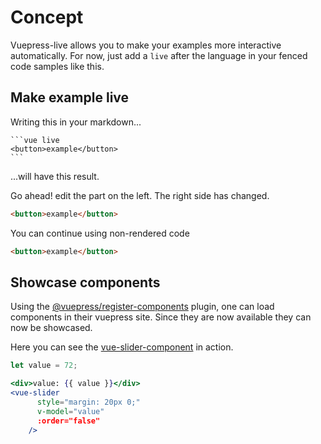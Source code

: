 # Concept

Vuepress-live allows you to make your examples more interactive automatically. For now, just add a `live` after the language in your fenced code samples like this.

## Make example live

Writing this in your markdown...

<pre><code>```vue live
&lt;button&gt;example&lt;/button&gt;
```
</code></pre>

...will have this result.

Go ahead! edit the part on the left. The right side has changed.

```html live
<button>example</button>
```

You can continue using non-rendered code

```html
<button>example</button>
```

## Showcase components

Using the [@vuepress/register-components](https://www.npmjs.com/package/@vuepress/plugin-register-components) plugin, one can load components in their vuepress site. Since they are now available they can now be showcased.

Here you can see the [vue-slider-component](https://www.npmjs.com/package/vue-slider-component) in action.

```jsx live
let value = 72;

<div>value: {{ value }}</div>
<vue-slider
      style="margin: 20px 0;"
      v-model="value"
      :order="false"
    />
```
